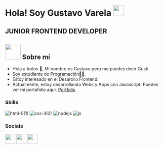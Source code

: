 <h1>Hola! Soy Gustavo Varela <img src="https://media.giphy.com/media/hvRJCLFzcasrR4ia7z/giphy.gif" width="35"></h1>
<h2>  JUNIOR FRONTEND DEVELOPER </h2>

## <img src = "https://user-images.githubusercontent.com/63050133/156777293-72a6e681-2582-4a9d-ad92-09d1181d47c7.gif" width = 50px height = 50px>  Sobre mí

- Hola a todos 👋, Mi nombre es Gustavo pero me puedes decir Gusti.
- Soy estudiante de Programación👨‍💻.
- Estoy interesado en el Desarollo Frontend.
- Actualmente, estoy desarrollando Webs y Apps con Javascript.
Puedes ver mi portafolio aqui. [Portfolio](https://gusti95varela.github.io/Portfolio/about.html)<br>

### Skills

![html-5(1)](https://user-images.githubusercontent.com/54786087/188331388-b6f114b9-2ad9-4ec8-bf17-51d43a262e7a.png) ![css-3(2)](https://user-images.githubusercontent.com/54786087/188331356-5db7900f-e39a-43b1-976f-79f37a47c446.png) ![nodejs](https://user-images.githubusercontent.com/54786087/188331457-f9a73fe1-0f1c-45e6-9d7b-dad4872be0d4.png)  ![js](https://user-images.githubusercontent.com/54786087/188331410-e868abca-bccf-4a29-abed-87598e773b68.png)

### Socials

<p align="left"> 
<a href="https://www.instagram.com/devgus_/" target="_blank" rel="noreferrer"><img src="https://raw.githubusercontent.com/danielcranney/readme-generator/main/public/icons/socials/instagram.svg" width="32" height="32" /></a>
<a href="https://www.linkedin.com/in/gustavo-varela/" target="_blank" rel="noreferrer"><img src="https://www.src.org/image/linkedin-blue.png" width="32" height="32" /></a>
<a href="https://www.github.com/gusti95varela" target="_blank" rel="noreferrer"><img src="https://raw.githubusercontent.com/danielcranney/readme-generator/main/public/icons/socials/github.svg" width="32" height="32" /></a>
</p>




